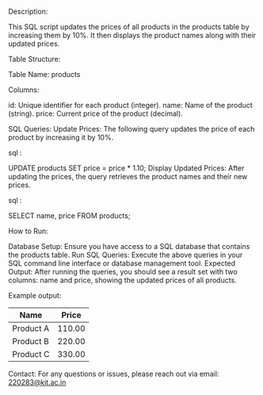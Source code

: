 Description:

This SQL script updates the prices of all products in the products table by increasing them by 10%. It then displays the product names along with their updated prices.

Table Structure:

Table Name: products

Columns:

id: Unique identifier for each product (integer).
name: Name of the product (string).
price: Current price of the product (decimal).

SQL Queries:
Update Prices: The following query updates the price of each product by increasing it by 10%.

sql :

UPDATE products
SET price = price * 1.10;
Display Updated Prices: After updating the prices, the query retrieves the product names and their new prices.

sql :

SELECT name, price
FROM products;

How to Run:

Database Setup: Ensure you have access to a SQL database that contains the products table.
Run SQL Queries: Execute the above queries in your SQL command line interface or database management tool.
Expected Output:
After running the queries, you should see a result set with two columns: name and price, showing the updated prices of all products.

Example output:

| Name           | Price   |
|----------------|---------|
| Product A     | 110.00  |
| Product B     | 220.00  |
| Product C     | 330.00  |

Contact:
For any questions or issues, please reach out via email: 220283@kit.ac.in
